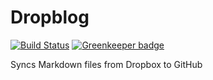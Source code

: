 # Dropblog

[![Build Status](https://travis-ci.com/smockle/dropblog.svg?branch=master)](https://travis-ci.com/smockle/dropblog)
[![Greenkeeper badge](https://badges.greenkeeper.io/smockle/dropblog.svg)](https://greenkeeper.io/)

Syncs Markdown files from Dropbox to GitHub
